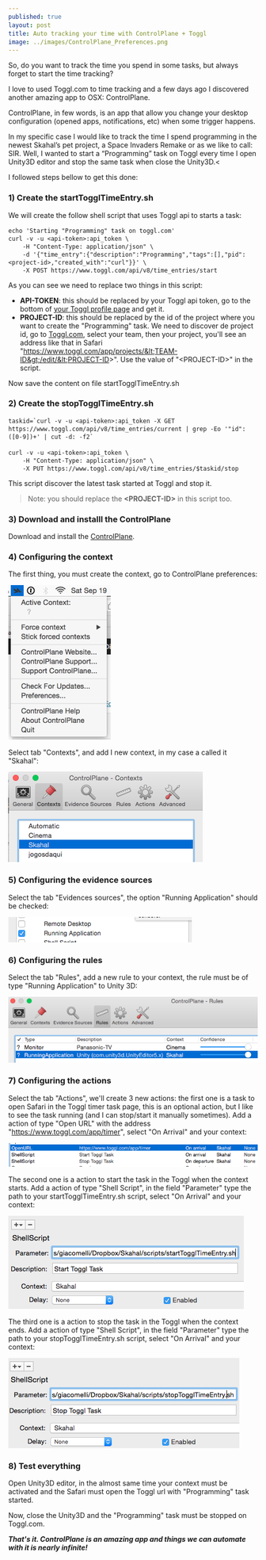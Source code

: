 ```yaml
---
published: true
layout: post
title: Auto tracking your time with ControlPlane + Toggl
image: ../images/ControlPlane_Preferences.png
---
```



So, do you want to track the time you spend in some tasks, but always forget to start the time tracking?

I love to used Toggl.com to time tracking and a few days ago I discovered another amazing app to OSX: ControlPlane.

ControlPlane, in few words, is an app that allow you change your desktop configuration (opened apps, notifications, etc) when some trigger happens.

In my specific case I would like to track the time I spend programming in the newest Skahal’s pet project, a Space Invaders Remake or as we like to call: SIR. Well, I wanted to start a “Programming” task on Toggl every time I open Unity3D editor and stop the same task when close the Unity3D.<

I followed steps bellow to get this done:

### 1) Create the startTogglTimeEntry.sh
We will create the follow shell script that uses Toggl api to starts a task:

```
echo 'Starting "Programming" task on toggl.com'
curl -v -u <api-token>:api_token \
    -H "Content-Type: application/json" \
    -d '{"time_entry":{"description":"Programming","tags":[],"pid":<project-id>,"created_with":"curl"}}' \
    -X POST https://www.toggl.com/api/v8/time_entries/start
```

As you can see we need to replace two things in this script:

* **API-TOKEN**: this should be replaced by your Toggl api token, go to the bottom of [your Toggl profile page](https://www.toggl.com/app/profile) and get it.
* **PROJECT-ID**: this should be replaced by the id of the project where you want to create the "Programming" task. We need to discover de project id, go to [Toggl.com](https://www.toggl.com/app), select your team, then your project, you'll see an address like that in Safari "https://www.toggl.com/app/projects/&lt;TEAM-ID&gt;/edit/&lt;PROJECT-ID&gt;". Use the value of "&lt;PROJECT-ID&gt;" in the script.

Now save the content on file startTogglTimeEntry.sh

### 2) Create the stopTogglTimeEntry.sh

```
taskid=`curl -v -u <api-token>:api_token -X GET https://www.toggl.com/api/v8/time_entries/current | grep -Eo '"id":([0-9])+' | cut -d: -f2`
 
curl -v -u <api-token>:api_token \
    -H "Content-Type: application/json" \
    -X PUT https://www.toggl.com/api/v8/time_entries/$taskid/stop
```

This script discover the latest task started at Toggl and stop it.

> Note: you should replace the **&lt;PROJECT-ID&gt;** in this script too.

### 3) Download and installl the ControlPlane
Download and install the [ControlPlane](http://www.controlplaneapp.com).

### 4) Configuring the context
The first thing, you must create the context, go to ControlPlane preferences:

![ControlPlane_Preferences.png](../images/ControlPlane_Preferences.png)

Select tab "Contexts", and add I new context, in my case a called it "Skahal":

![ControlPlane_CreateContext.png](../images/ControlPlane_CreateContext.png)

### 5) Configuring the evidence sources
Select the tab "Evidences sources", the option "Running Application" should be checked:

![ControlPlane_EvidenceSources.png](../images/ControlPlane_EvidenceSources.png)

### 6) Configuring the rules
Select the tab "Rules", add a new rule to your context, the rule must be of type "Running Application" to Unity 3D:

![ControlPlane_Rules.png](../images/ControlPlane_Rules.png)

### 7) Configuring the actions
Select the tab "Actions", we'll create 3 new actions: the first one is a task to open Safari in the Toggl timer task page, this is an optional action, but I like to see the task running (and I can stop/start it manually sometimes). Add a action of type "Open URL" with the address "https://www.toggl.com/app/timer", select "On Arrival" and your context:

![ControlPlane_Actions.png](../images/ControlPlane_Actions.png)

The second one is a action to start the task in the Toggl when the context starts. Add a action of type "Shell Script", in the field "Parameter" type the path to your startTogglTimeEntry.sh script, select "On Arrival" and your context:

![ControlPlane_StartTogglTask.png](../images/ControlPlane_StartTogglTask.png)

The third one is a action to stop the task in the Toggl when the context ends. Add a action of type "Shell Script", in the field "Parameter" type the path to your stopTogglTimeEntry.sh script, select "On Arrival" and your context:

![ControlPlane_StopTogglTask.png](../images/ControlPlane_StopTogglTask.png)

### 8) Test everything
Open Unity3D editor, in the almost same time your context must be activated and the Safari must open the Toggl url with "Programming" task started.

Now, close the Unity3D and the "Programming" task must be stopped on Toggl.com.

***That's it. ControlPlane is an amazing app and things we can automate with it is nearly infinite!***
